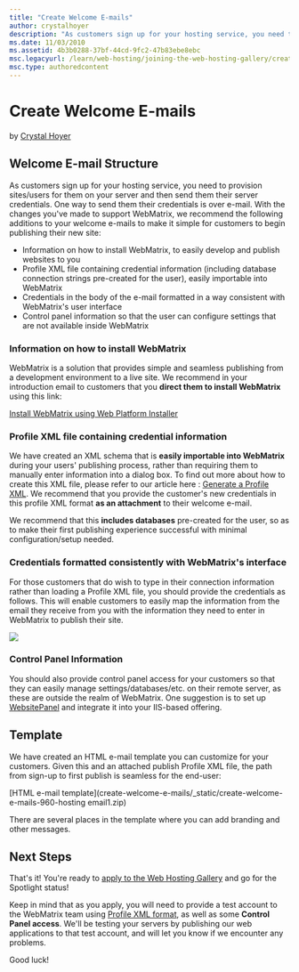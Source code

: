 ```yaml
---
title: "Create Welcome E-mails"
author: crystalhoyer
description: "As customers sign up for your hosting service, you need to provision sites/users for them on your server and then send them their server credentials. One way..."
ms.date: 11/03/2010
ms.assetid: 4b3b0288-37bf-44cd-9fc2-47b83ebe8ebc
msc.legacyurl: /learn/web-hosting/joining-the-web-hosting-gallery/create-welcome-e-mails
msc.type: authoredcontent
---
```

# Create Welcome E-mails

by [Crystal Hoyer](https://github.com/crystalhoyer)

## Welcome E-mail Structure

As customers sign up for your hosting service, you need to provision sites/users for them on your server and then send them their server credentials. One way to send them their credentials is over e-mail. With the changes you've made to support WebMatrix, we recommend the following additions to your welcome e-mails to make it simple for customers to begin publishing their new site:

- Information on how to install WebMatrix, to easily develop and publish websites to you
- Profile XML file containing credential information (including database connection strings pre-created for the user), easily importable into WebMatrix
- Credentials in the body of the e-mail formatted in a way consistent with WebMatrix's user interface
- Control panel information so that the user can configure settings that are not available inside WebMatrix

### Information on how to install WebMatrix

WebMatrix is a solution that provides simple and seamless publishing from a development environment to a live site. We recommend in your introduction email to customers that you **direct them to install WebMatrix** using this link:

[Install WebMatrix using Web Platform Installer](https://www.microsoft.com/web/gallery/install.aspx?appid=WebMatrix)

### Profile XML file containing credential information

We have created an XML schema that is **easily importable into WebMatrix** during your users' publishing process, rather than requiring them to manually enter information into a dialog box. To find out more about how to create this XML file, please refer to our article here : [Generate a Profile XML](generate-a-profile-xml-file.md). We recommend that you provide the customer's new credentials in this profile XML format **as an attachment** to their welcome e-mail.

We recommend that this **includes databases** pre-created for the user, so as to make their first publishing experience successful with minimal configuration/setup needed.

### Credentials formatted consistently with WebMatrix's interface

For those customers that do wish to type in their connection information rather than loading a Profile XML file, you should provide the credentials as follows. This will enable customers to easily map the information from the email they receive from you with the information they need to enter in WebMatrix to publish their site.

[![](create-welcome-e-mails/_static/image2.png)](create-welcome-e-mails/_static/image1.png)

### Control Panel Information

You should also provide control panel access for your customers so that they can easily manage settings/databases/etc. on their remote server, as these are outside the realm of WebMatrix. One suggestion is to set up [WebsitePanel](http://www.websitepanel.net/ "WebsitePanel") and integrate it into your IIS-based offering.

## Template

We have created an HTML e-mail template you can customize for your customers. Given this and an attached publish Profile XML file, the path from sign-up to first publish is seamless for the end-user:

[HTML e-mail template](create-welcome-e-mails/_static/create-welcome-e-mails-960-hosting email1.zip)

There are several places in the template where you can add branding and other messages.

## Next Steps

That's it! You're ready to [apply to the Web Hosting Gallery](https://www.microsoft.com/web/hosting/hostingprovider/register "Apply to join the Web Hosting Gallery") and go for the Spotlight status!

Keep in mind that as you apply, you will need to provide a test account to the WebMatrix team using [Profile XML format](generate-a-profile-xml-file.md "Generating a Profile XML file"), as well as some **Control Panel access**. We'll be testing your servers by publishing our web applications to that test account, and will let you know if we encounter any problems.

Good luck!
